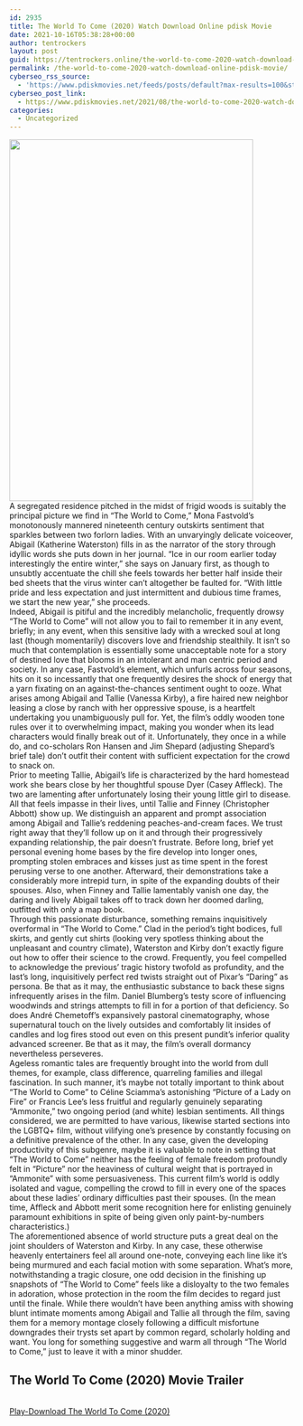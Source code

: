 ```yaml
---
id: 2935
title: The World To Come (2020) Watch Download Online pdisk Movie
date: 2021-10-16T05:38:28+00:00
author: tentrockers
layout: post
guid: https://tentrockers.online/the-world-to-come-2020-watch-download-online-pdisk-movie/
permalink: /the-world-to-come-2020-watch-download-online-pdisk-movie/
cyberseo_rss_source:
  - 'https://www.pdiskmovies.net/feeds/posts/default?max-results=100&start-index=701'
cyberseo_post_link:
  - https://www.pdiskmovies.net/2021/08/the-world-to-come-2020-watch-download.html
categories:
  - Uncategorized
---
```

<div class="separator">
  <a href="https://1.bp.blogspot.com/-WkGgRF45Icw/YStR8Dq_HgI/AAAAAAAAAe8/VR9v-paanowsJiUJ7JtVRhTLc5MtV6tjgCLcBGAsYHQ/s1200/The%2BWorld%2BTo%2BCome%2B%25282020%2529%2BWatch%2BDownload%2BOnline%2Bpdisk%2BMovie.jpg" imageanchor="1"><img loading="lazy" border="0" data-original-height="1200" data-original-width="810" height="640" src="https://1.bp.blogspot.com/-WkGgRF45Icw/YStR8Dq_HgI/AAAAAAAAAe8/VR9v-paanowsJiUJ7JtVRhTLc5MtV6tjgCLcBGAsYHQ/w432-h640/The%2BWorld%2BTo%2BCome%2B%25282020%2529%2BWatch%2BDownload%2BOnline%2Bpdisk%2BMovie.jpg" width="432" /></a>
</div>

<div>
  <span>A segregated residence pitched in the midst of frigid woods is suitably the principal picture we find in &#8220;The World to Come,&#8221; Mona Fastvold&#8217;s monotonously mannered nineteenth century outskirts sentiment that sparkles between two forlorn ladies. With an unvaryingly delicate voiceover, Abigail (Katherine Waterston) fills in as the narrator of the story through idyllic words she puts down in her journal. &#8220;Ice in our room earlier today interestingly the entire winter,&#8221; she says on January first, as though to unsubtly accentuate the chill she feels towards her better half inside their bed sheets that the virus winter can&#8217;t altogether be faulted for. &#8220;With little pride and less expectation and just intermittent and dubious time frames, we start the new year,&#8221; she proceeds.&nbsp;</span>
</div>

<div>
  <span>Indeed, Abigail is pitiful and the incredibly melancholic, frequently drowsy &#8220;The World to Come&#8221; will not allow you to fail to remember it in any event, briefly; in any event, when this sensitive lady with a wrecked soul at long last (though momentarily) discovers love and friendship stealthily. It isn&#8217;t so much that contemplation is essentially some unacceptable note for a story of destined love that blooms in an intolerant and man centric period and society. In any case, Fastvold&#8217;s element, which unfurls across four seasons, hits on it so incessantly that one frequently desires the shock of energy that a yarn fixating on an against-the-chances sentiment ought to ooze. What arises among Abigail and Tallie (Vanessa Kirby), a fire haired new neighbor leasing a close by ranch with her oppressive spouse, is a heartfelt undertaking you unambiguously pull for. Yet, the film&#8217;s oddly wooden tone rules over it to overwhelming impact, making you wonder when its lead characters would finally break out of it. Unfortunately, they once in a while do, and co-scholars Ron Hansen and Jim Shepard (adjusting Shepard&#8217;s brief tale) don&#8217;t outfit their content with sufficient expectation for the crowd to snack on.&nbsp;</span>
</div>

<div>
  <span>Prior to meeting Tallie, Abigail&#8217;s life is characterized by the hard homestead work she bears close by her thoughtful spouse Dyer (Casey Affleck). The two are lamenting after unfortunately losing their young little girl to disease. All that feels impasse in their lives, until Tallie and Finney (Christopher Abbott) show up. We distinguish an apparent and prompt association among Abigail and Tallie&#8217;s reddening peaches-and-cream faces. We trust right away that they&#8217;ll follow up on it and through their progressively expanding relationship, the pair doesn&#8217;t frustrate. Before long, brief yet personal evening home bases by the fire develop into longer ones, prompting stolen embraces and kisses just as time spent in the forest perusing verse to one another. Afterward, their demonstrations take a considerably more intrepid turn, in spite of the expanding doubts of their spouses. Also, when Finney and Tallie lamentably vanish one day, the daring and lively Abigail takes off to track down her doomed darling, outfitted with only a map book.&nbsp;</span>
</div>

<div>
  <span>Through this passionate disturbance, something remains inquisitively overformal in &#8220;The World to Come.&#8221; Clad in the period&#8217;s tight bodices, full skirts, and gently cut shirts (looking very spotless thinking about the unpleasant and country climate), Waterston and Kirby don&#8217;t exactly figure out how to offer their science to the crowd. Frequently, you feel compelled to acknowledge the previous&#8217; tragic history twofold as profundity, and the last&#8217;s long, inquisitively perfect red twists straight out of Pixar&#8217;s &#8220;Daring&#8221; as persona. Be that as it may, the enthusiastic substance to back these signs infrequently arises in the film. Daniel Blumberg&#8217;s testy score of influencing woodwinds and strings attempts to fill in for a portion of that deficiency. So does André Chemetoff&#8217;s expansively pastoral cinematography, whose supernatural touch on the lively outsides and comfortably lit insides of candles and log fires stood out even on this present pundit&#8217;s inferior quality advanced screener. Be that as it may, the film&#8217;s overall dormancy nevertheless perseveres.&nbsp;</span>
</div>

<div>
  <span>Ageless romantic tales are frequently brought into the world from dull themes, for example, class difference, quarreling families and illegal fascination. In such manner, it&#8217;s maybe not totally important to think about &#8220;The World to Come&#8221; to Céline Sciamma&#8217;s astonishing &#8220;Picture of a Lady on Fire&#8221; or Francis Lee&#8217;s less fruitful and regularly genuinely separating &#8220;Ammonite,&#8221; two ongoing period (and white) lesbian sentiments. All things considered, we are permitted to have various, likewise started sections into the LGBTQ+ film, without vilifying one&#8217;s presence by constantly focusing on a definitive prevalence of the other. In any case, given the developing productivity of this subgenre, maybe it is valuable to note in setting that &#8220;The World to Come&#8221; neither has the feeling of female freedom profoundly felt in &#8220;Picture&#8221; nor the heaviness of cultural weight that is portrayed in &#8220;Ammonite&#8221; with some persuasiveness. This current film&#8217;s world is oddly isolated and vague, compelling the crowd to fill in every one of the spaces about these ladies&#8217; ordinary difficulties past their spouses. (In the mean time, Affleck and Abbott merit some recognition here for enlisting genuinely paramount exhibitions in spite of being given only paint-by-numbers characteristics.)&nbsp;</span><span>&nbsp;</span>
</div>

<div>
  <span>The aforementioned absence of world structure puts a great deal on the joint shoulders of Waterston and Kirby. In any case, these otherwise heavenly entertainers feel all around one-note, conveying each line like it&#8217;s being murmured and each facial motion with some separation. What&#8217;s more, notwithstanding a tragic closure, one odd decision in the finishing up snapshots of &#8220;The World to Come&#8221; feels like a disloyalty to the two females in adoration, whose protection in the room the film decides to regard just until the finale. While there wouldn&#8217;t have been anything amiss with showing blunt intimate moments among Abigail and Tallie all through the film, saving them for a memory montage closely following a difficult misfortune downgrades their trysts set apart by common regard, scholarly holding and want. You long for something suggestive and warm all through &#8220;The World to Come,&#8221; just to leave it with a minor shudder.</span>
</div>

<div>
  <h2>
    <span>The World To Come (2020)<span> </span>Movie Trailer</span>
  </h2>
</div>

  
<a href="https://kofilink.com/1/bnYyanN0MDAyOWJr?dn=1" onclick="window.open('https://kofilink.com/1/bnYyanN0MDAyOWJr?dn=1','popup','width=600,height=600'); return false;" target="popup" rel="noopener"><br /> Play-Download The World To Come (2020)<br /> </a>